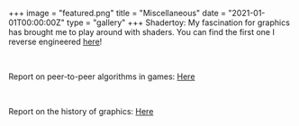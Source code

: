 +++
image = "featured.png"
title = "Miscellaneous"
date = "2021-01-01T00:00:00Z"
type = "gallery"
+++
Shadertoy: My fascination for graphics has brought me to play around with shaders. You can find the first one I reverse engineered [here](https://www.shadertoy.com/user/aliendino)!

<br/>

Report on peer-to-peer algorithms in games: [Here](/uploads/CS259-p2p-in-games-report.pdf)

<br/>

Report on the history of graphics: [Here](/uploads/CS259-graphics_history-report.pdf)

